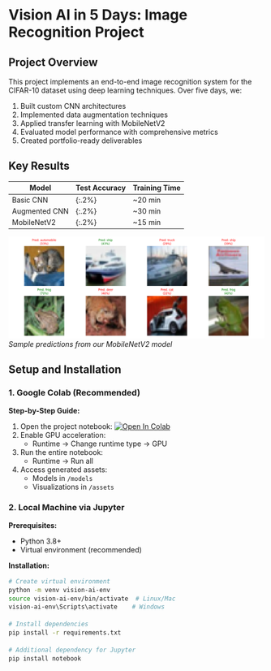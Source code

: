 # Vision AI in 5 Days: Image Recognition Project

## Project Overview
This project implements an end-to-end image recognition system for the CIFAR-10 dataset using deep learning techniques. Over five days, we:
1. Built custom CNN architectures
2. Implemented data augmentation techniques
3. Applied transfer learning with MobileNetV2
4. Evaluated model performance with comprehensive metrics
5. Created portfolio-ready deliverables

## Key Results
| Model | Test Accuracy | Training Time |
|-------|---------------|---------------|
| Basic CNN | {:.2%} | ~20 min |
| Augmented CNN | {:.2%} | ~30 min |
| MobileNetV2 | {:.2%} | ~15 min |

![Sample Predictions](assets/sample_predictions.png)
*Sample predictions from our MobileNetV2 model*

## Setup and Installation

### 1. Google Colab (Recommended)
**Step-by-Step Guide:**
1. Open the project notebook: [![Open In Colab](https://colab.research.google.com/assets/colab-badge.svg)](https://colab.research.google.com/github/your-username/Vision-AI-Project/blob/main/notebooks/Vision_AI_in_5_Days.ipynb)
2. Enable GPU acceleration:
   - Runtime → Change runtime type → GPU
3. Run the entire notebook:
   - Runtime → Run all
4. Access generated assets:
   - Models in `/models`
   - Visualizations in `/assets`

### 2. Local Machine via Jupyter
**Prerequisites:**
- Python 3.8+
- Virtual environment (recommended)

**Installation:**
```bash
# Create virtual environment
python -m venv vision-ai-env
source vision-ai-env/bin/activate  # Linux/Mac
vision-ai-env\Scripts\activate    # Windows

# Install dependencies
pip install -r requirements.txt

# Additional dependency for Jupyter
pip install notebook
